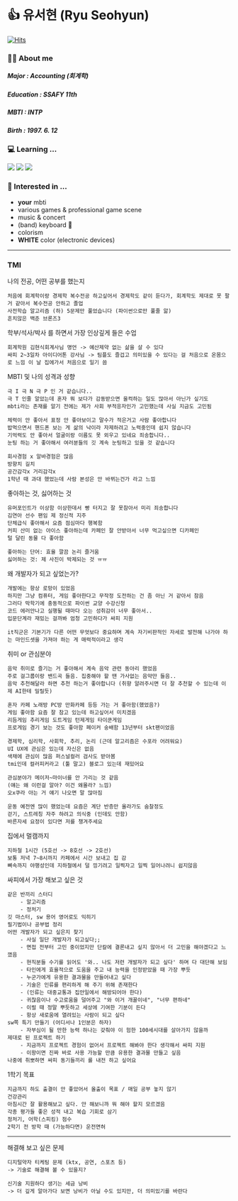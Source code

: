 #  👍 유서현 (Ryu Seohyun)
[![Hits](https://hits.seeyoufarm.com/api/count/incr/badge.svg?url=https%3A%2F%2Fgithub.com%2Fucream11&count_bg=%2379C83D&title_bg=%23555555&icon=&icon_color=%23E7E7E7&title=hits&edge_flat=false)](https://hits.seeyoufarm.com)

### 🙋‍♀️ About me
##### Major : Accounting (회계학)
##### Education : SSAFY 11th
##### MBTI : INTP
##### Birth : 1997. 6. 12



### 💻 Learning ...
<img src="https://img.shields.io/badge/Python-3766AB?style=flat-square&logo=Python&logoColor=white"/> <img src="https://img.shields.io/badge/Java-007396?style=flat-square&logo=openjdk&logoColor=white"/> <img src="https://img.shields.io/badge/Visual Studio Code-007ACC?style=flat-square&logo=visualstudiocode&logoColor=white"/> 



### 👀 Interested in ...
- **your** mbti
- various games & professional game scene
- music & concert
- (band) keyboard 🎹
- colorism
- **WHITE** color (electronic devices)
  
---

### TMI

나의 전공, 어떤 공부를 했는지 

	처음에 회계학이랑 경제학 복수전공 하고싶어서 경제학도 같이 듣다가, 회계학도 제대로 못 팔거 같아서 복수전공 안하고 졸업
    사전학습 알고리즘 (하) 5문제만 풀었습니다 (파이썬으로만 풀줄 앎)
    흔치않은 백준 브론즈3

학부/석사/박사 를 하면서 가장 인상깊게 들은 수업

	회계학원 김현식회계사님 명언 -> 예산제약 없는 삶을 살 수 있다
    싸피 2~3일차 아이디어톤 강사님 -> 팀플도 즐겁고 의미있을 수 있다는 걸 처음으로 온몸으로 느낌 이 날 집에가서 처음으로 일기 씀

MBTI 및 나의 성격과 성향

	극 I 극 N 극 P 인 거 같습니다..
    극 T 인줄 알았는데 혼자 뭐 보다가 감동받으면 울컥하는 일도 많아서 아닌가 싶기도
    mbti라는 존재를 알기 전에는 제가 사회 부적응자인가 고민했는데 사실 지금도 고민됨

	체력이 안 좋아서 표정 안 좋아보이고 말수가 적은거고 사람 좋아합니다  
    밥먹으면서 핸드폰 보는 게 삶의 낙이라 자제하려고 노력중인데 쉽지 않습니다
    기억력도 안 좋아서 얼굴이랑 이름도 못 외우고 있네요 죄송합니다..
    눈팅 하는 거 좋아해서 여러분들의 깃 계속 눈팅하고 있을 것 같습니다

    회사경험 x 알바경험은 많음
    방향치 길치
    공간감각x 거리감각x
    1학년 때 과대 했었는데 사람 본성은 안 바뀌는건가 라고 느낌

	


좋아하는 것, 싫어하는 것

	유머포인트가 이상함 이상한데서 빵 터지고 잘 못참아서 미리 죄송합니다
    김연아 선수 팬임 제 정신적 지주
    단체급식 좋아해서 요즘 점심마다 행복함
    커피 산미 없는 아이스 좋아하는데 카페인 잘 안받아서 너무 먹고싶으면 디카페인
    털 달린 동물 다 좋아함
    
    좋아하는 단어: 효율 깔끔 논리 즐거움
    싫어하는 것: 제 사진이 박제되는 것 ㅠㅠ
	
	
	
왜 개발자가 되고 싶었는가?

	개발에는 항상 로망이 있었음
    하지만 그냥 컴퓨터, 게임 좋아한다고 무작정 도전하는 건 좀 아닌 거 같아서 참음
    그러다 막학기에 충동적으로 파이썬 교양 수강신청
    코드 에러안나고 실행될 때마다 오는 성취감이 너무 좋아서..
    입문단계라 재밌는 걸까봐 엄청 고민하다가 싸피 지원

    it직군은 기본기가 다른 어떤 무엇보다 중요하며 계속 자기비판적인 자세로 발전해 나가야 하는 마인드셋을 가져야 하는 게 매력적이라고 생각



취미 or 관심분야
    
    음악 취미로 즐기는 거 좋아해서 계속 음악 관련 동아리 했었음
    주로 걸그룹이랑 밴드곡 들음. 집중해야 할 땐 가사없는 음악만 들음.. 
    음악 추천해달라 하면 추천 하는거 좋아합니다 (취향 알려주시면 더 잘 추천할 수 있는데 이제 AI한테 밀릴듯)

    혼자 카페 노래방 PC방 만화카페 등등 가는 거 좋아함(했었음?)
    게임 좋아함 요즘 잘 참고 있는데 하고싶어서 미치겠음
    리듬게임 추리게임 도트게임 턴제게임 타이쿤게임
    프로게임 경기 보는 것도 좋아함 페이커 숭배함 13년부터 skt팬이었음

	경제학, 심리학, 사회학, 추리, 논리 (근데 알고리즘은 수포라 어려워요)
    UI UX에 관심은 있는데 자신은 없음
    색채에 관심이 많음 퍼스널컬러 검사도 받아봄
    tmi인데 컬러피커라고 (툴 말고) 블로그 있는데 재밌어요

    관심분야가 메이저~마이너를 안 가리는 것 같음
    (얘는 왜 이런걸 알아? 이건 왜몰라? 느낌)
    오x쿠라 아는 거 얘기 나오면 말 많아짐

    운동 예전엔 많이 했었는데 요즘은 계단 반층만 올라가도 숨찰정도
    걷기, 스트레칭 자주 하려고 의식중 (인데도 안함)
    바른자세 요정이 있다면 저를 챙겨주세요





집에서 멀캠까지

    지하철 1시간 (5호선 -> 8호선 -> 2호선)
    보통 저녁 7~8시까지 카페에서 시간 보내고 집 감
    뼈속까지 야행성인데 지하철에서 덜 낑기려고 일찍자고 일찍 일어나려니 쉽지않음

싸피에서 가장 해보고 싶은 것

	같은 반끼리 스터디 
        - 알고리즘
        - 정처기
    깃 마스터, sw 용어 영어로도 익히기
    필기법이나 공부법 정리
    어떤 개발자가 되고 싶은지 찾기
        - 사실 일단 개발자가 되고싶다;;
        - 면접 전부터 고민 중이었지만 단칼에 결론내고 싶지 않아서 더 고민을 해야겠다고 느꼈음
        - 현직분들 수기를 읽어도 '와.. 나도 저런 개발자가 되고 싶다' 하며 다 대단해 보임
        - 타인에게 효율적으로 도움을 주고 내 능력을 인정받았을 때 가장 뿌듯
        - 누군가에게 유용한 결과물을 만들어내고 싶다
        - 기술은 인류를 편리하게 해 주기 위해 존재한다 
        - (인류는 대중교통과 집안일에서 해방되어야 한다)
        - 귀찮음이나 수고로움을 덜어주고 "와 이거 개꿀이네", "너무 편하네"
        - 이럴 때 정말 뿌듯하고 세상에 기여한 기분이 든다
        - 항상 새로움에 열려있는 사람이 되고 싶다
	sw쪽 특기 만들기 (어디서나 1인분은 하자)
        - 자부심이 될 만한 능력 하나는 갖춰야 이 험한 100세시대를 살아가지 않을까
    제대로 된 프로젝트 하기
        - 지금까지 프로젝트 경험이 없어서 프로젝트 해봐야 한다 생각해서 싸피 지원
        - 이왕이면 진짜 바로 사용 가능할 만큼 유용한 결과물 만들고 싶음
    나중에 취뽀하면 싸피 동기들끼리 롤 내전 하고 싶어요

1학기 목표

	지금까지 하도 출결이 안 좋았어서 올출이 목표 / 매일 공부 놓지 않기
    건강관리
    아침시간 잘 활용해보고 싶다. 안 해보니까 뭐 해야 할지 모르겠음
    각종 평가들 좋은 성적 내고 복습 기회로 삼기
    정처기, 어학(스피킹) 점수
    2학기 전 방학 때 (가능하다면) 운전면허


---

해결해 보고 싶은 문제

    디지털약자 티케팅 문제 (ktx, 공연, 스포츠 등)
    -> 기술로 해결해 볼 수 있을지?

    신기술 지원하다 생기는 세금 낭비
    -> 더 깊게 알아가다 보면 낭비가 아닐 수도 있지만, 더 의미있기를 바란다



    

